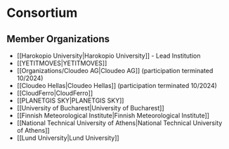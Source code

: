 # Consortium

## Member Organizations

- [[Harokopio University|Harokopio University]] - Lead Institution
- [[YETITMOVES|YETITMOVES]]
- [[Organizations/Cloudeo AG|Cloudeo AG]] (participation terminated 10/2024)
- [[Cloudeo Hellas|Cloudeo Hellas]] (participation terminated 10/2024)
- [[CloudFerro|CloudFerro]]
- [[PLANETGIS SKY|PLANETGIS SKY]]
- [[University of Bucharest|University of Bucharest]]
- [[Finnish Meteorological Institute|Finnish Meteorological Institute]]
- [[National Technical University of Athens|National Technical University of Athens]]
- [[Lund University|Lund University]]
